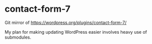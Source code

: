 # contact-form-7

Git mirror of https://wordpress.org/plugins/contact-form-7/

My plan for making updating WordPress easier involves heavy 
use of submodules.
